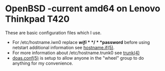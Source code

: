 # OpenBSD -current amd64 on Lenovo Thinkpad T420

These are basic configuration files which I use.

* For /etc/hostname.iwn0 replace **$wifi**/**$password** before using netstart additional information see [hostname.if(5)](http://man.openbsd.org/hostname.if).
* For more information about /etc/hostname.trunk0 see [trunk(4)](http://man.openbsd.org/trunk)
* [doas.conf(5)](http://man.openbsd.org/doas.conf) is setup to allow anyone in the "wheel" group to do anything for my convenience.
